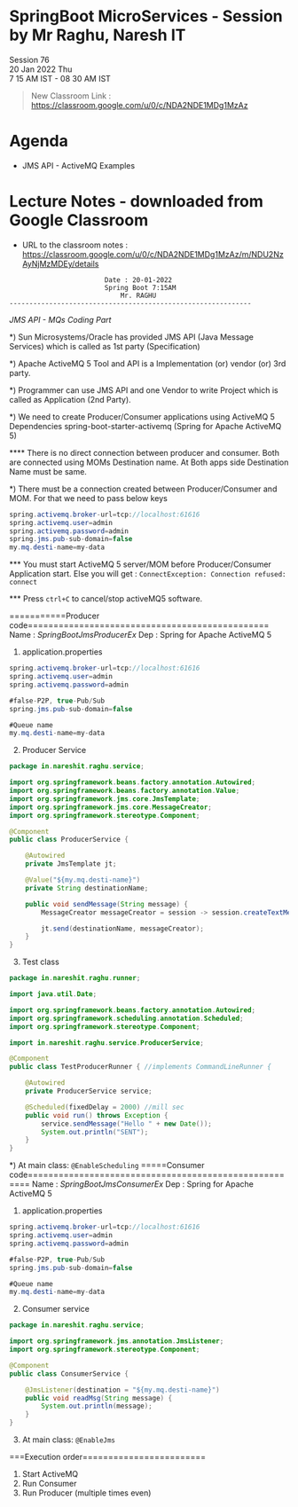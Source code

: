 # SpringBoot MicroServices - Session by Mr Raghu, Naresh IT

Session 76 \
20 Jan 2022 Thu \
7 15 AM IST - 08 30 AM IST

> New Classroom Link : https://classroom.google.com/u/0/c/NDA2NDE1MDg1MzAz

# Agenda

* JMS API - ActiveMQ Examples

# Lecture Notes - downloaded from Google Classroom

* URL to the classroom notes : https://classroom.google.com/u/0/c/NDA2NDE1MDg1MzAz/m/NDU2NzAyNjMzMDEy/details

```
						Date : 20-01-2022
						Spring Boot 7:15AM
 						    Mr. RAGHU
-------------------------------------------------------------
```
*JMS API - MQs Coding Part*

*) Sun Microsystems/Oracle has provided JMS API (Java Message Services)
   which is called as 1st party (Specification)

*) Apache ActiveMQ 5 Tool and API is a Implementation (or) vendor (or) 3rd party.

*) Programmer can use JMS API and one Vendor to write Project which is called
   as Application (2nd Party).

*) We need to create Producer/Consumer applications using ActiveMQ 5 Dependencies
  spring-boot-starter-activemq (Spring for Apache ActiveMQ 5)

**** There is no direct connection between producer and consumer.
    Both are connected using MOMs Destination name.
    At Both apps side Destination Name must be same.


*) There must be a connection created between Producer/Consumer and MOM.
   For that we need to pass below keys

```java
spring.activemq.broker-url=tcp://localhost:61616
spring.activemq.user=admin
spring.activemq.password=admin
spring.jms.pub-sub-domain=false
my.mq.desti-name=my-data
```

*** You must start ActiveMQ 5 server/MOM before Producer/Consumer Application start.
    Else you will get : `ConnectException: Connection refused: connect`

*** Press `ctrl+C` to cancel/stop activeMQ5 software.

===========Producer code===============================================
Name : *SpringBootJmsProducerEx*
Dep  : Spring for Apache ActiveMQ 5

1. application.properties
```java
spring.activemq.broker-url=tcp://localhost:61616
spring.activemq.user=admin
spring.activemq.password=admin

#false-P2P, true-Pub/Sub
spring.jms.pub-sub-domain=false

#Queue name
my.mq.desti-name=my-data
```

2. Producer Service
```java
package in.nareshit.raghu.service;

import org.springframework.beans.factory.annotation.Autowired;
import org.springframework.beans.factory.annotation.Value;
import org.springframework.jms.core.JmsTemplate;
import org.springframework.jms.core.MessageCreator;
import org.springframework.stereotype.Component;

@Component
public class ProducerService {

	@Autowired
	private JmsTemplate jt;

	@Value("${my.mq.desti-name}")
	private String destinationName;

	public void sendMessage(String message) {
		MessageCreator messageCreator = session -> session.createTextMessage(message);

		jt.send(destinationName, messageCreator);
	}
}
```
3. Test class
```java
package in.nareshit.raghu.runner;

import java.util.Date;

import org.springframework.beans.factory.annotation.Autowired;
import org.springframework.scheduling.annotation.Scheduled;
import org.springframework.stereotype.Component;

import in.nareshit.raghu.service.ProducerService;

@Component
public class TestProducerRunner { //implements CommandLineRunner {

	@Autowired
	private ProducerService service;

	@Scheduled(fixedDelay = 2000) //mill sec
	public void run() throws Exception {
		service.sendMessage("Hello " + new Date());
		System.out.println("SENT");
	}
}
```
*) At main class: `@EnableScheduling`
=====Consumer code======================================================
Name : *SpringBootJmsConsumerEx*
Dep  : Spring for Apache ActiveMQ 5

1. application.properties
```java
spring.activemq.broker-url=tcp://localhost:61616
spring.activemq.user=admin
spring.activemq.password=admin

#false-P2P, true-Pub/Sub
spring.jms.pub-sub-domain=false

#Queue name
my.mq.desti-name=my-data
```

2. Consumer service
```java
package in.nareshit.raghu.service;

import org.springframework.jms.annotation.JmsListener;
import org.springframework.stereotype.Component;

@Component
public class ConsumerService {

	@JmsListener(destination = "${my.mq.desti-name}")
	public void readMsg(String message) {
		System.out.println(message);
	}
}
```

3. At main class: `@EnableJms`

===Execution order========================
1. Start ActiveMQ
2. Run Consumer
3. Run Producer (multiple times even)
